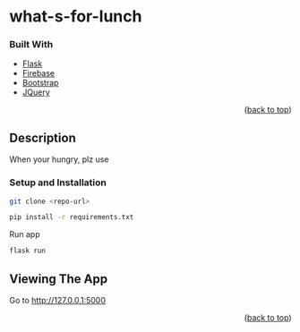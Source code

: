 # what-s-for-lunch
### Built With

* [Flask](https://flask.palletsprojects.com/en/2.0.x/)
* [Firebase](https://firebase.google.com/)
* [Bootstrap](https://getbootstrap.com)
* [JQuery](https://jquery.com)

<p align="right">(<a href="#top">back to top</a>)</p>

<!-- Description -->
## Description
When your hungry, plz use

<!-- Setup -->
### Setup and Installation

```bash
git clone <repo-url>
```
```bash
pip install -r requirements.txt
```
Run app
```bash
flask run
```

## Viewing The App
Go to http://127.0.0.1:5000

<p align="right">(<a href="#top">back to top</a>)</p>
